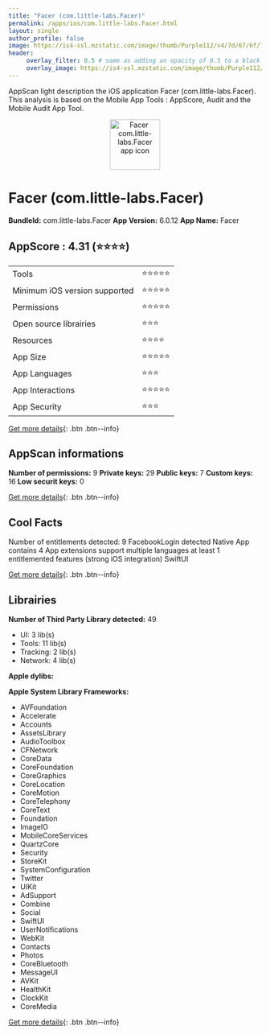 ```yaml
---
title: "Facer (com.little-labs.Facer)"
permalink: /apps/ios/com.little-labs.Facer.html
layout: single
author_profile: false
image: https://is4-ssl.mzstatic.com/image/thumb/Purple112/v4/7d/67/6f/7d676fdf-610b-f4b9-2fe8-f09ad09a315b/AppIcon-0-1x_U007emarketing-0-4-0-85-220.png/512x512bb.jpg
header: 
     overlay_filter: 0.5 # same as adding an opacity of 0.5 to a black background
     overlay_image: https://is4-ssl.mzstatic.com/image/thumb/Purple112/v4/7d/67/6f/7d676fdf-610b-f4b9-2fe8-f09ad09a315b/AppIcon-0-1x_U007emarketing-0-4-0-85-220.png/512x512bb.jpg
---
```

AppScan light description the iOS application Facer (com.little-labs.Facer). This analysis is based on the Mobile App Tools : AppScore, Audit and the Mobile Audit App Tool.

  
  
<div style="text-align: center;"><img src="https://is4-ssl.mzstatic.com/image/thumb/Purple112/v4/7d/67/6f/7d676fdf-610b-f4b9-2fe8-f09ad09a315b/AppIcon-0-1x_U007emarketing-0-4-0-85-220.png/512x512bb.jpg" width="100" height="100" alt="Facer com.little-labs.Facer app icon"></div>  
  
# Facer (com.little-labs.Facer)

**BundleId:** com.little-labs.Facer
**App Version:** 6.0.12
**App Name:** Facer


## AppScore : 4.31 (⭐️⭐️⭐️⭐️) 

<table>
<tr><td> Tools </td><td> ⭐️⭐️⭐️⭐️⭐️ </td></tr>
<tr><td> Minimum iOS version supported </td><td> ⭐️⭐️⭐️⭐️⭐️ </td></tr>
<tr><td> Permissions </td><td> ⭐️⭐️⭐️⭐️⭐️ </td></tr>
<tr><td> Open source librairies </td><td> ⭐️⭐️⭐️ </td></tr>
<tr><td> Resources </td><td> ⭐️⭐️⭐️⭐️ </td></tr>
<tr><td> App Size </td><td> ⭐️⭐️⭐️⭐️⭐️ </td></tr>
<tr><td> App Languages </td><td> ⭐️⭐️⭐️ </td></tr>
<tr><td> App Interactions </td><td> ⭐️⭐️⭐️⭐️⭐️ </td></tr>
<tr><td> App Security </td><td> ⭐️⭐️⭐️ </td></tr>
</table>

[Get more details](/pricing.html){: .btn .btn--info}  
  
## AppScan informations 

**Number of permissions:** 9
**Private keys:** 29
**Public keys:** 7
**Custom keys:** 16
**Low securit keys:** 0
  
[Get more details](/pricing.html){: .btn .btn--info}

## Cool Facts

Number of entitlements detected: 9
FacebookLogin detected
Native App
contains 4 App extensions
support multiple languages
at least 1 entitlemented features (strong iOS integration)
SwiftUI
  
[Get more details](/pricing.html){: .btn .btn--info}

## Librairies 
**Number of Third Party Library detected:** 49
- UI: 3 lib(s)
- Tools: 11 lib(s)
- Tracking: 2 lib(s)
- Network: 4 lib(s)

**Apple dylibs:**


**Apple System Library Frameworks:**
- AVFoundation
- Accelerate
- Accounts
- AssetsLibrary
- AudioToolbox
- CFNetwork
- CoreData
- CoreFoundation
- CoreGraphics
- CoreLocation
- CoreMotion
- CoreTelephony
- CoreText
- Foundation
- ImageIO
- MobileCoreServices
- QuartzCore
- Security
- StoreKit
- SystemConfiguration
- Twitter
- UIKit
- AdSupport
- Combine
- Social
- SwiftUI
- UserNotifications
- WebKit
- Contacts
- Photos
- CoreBluetooth
- MessageUI
- AVKit
- HealthKit
- ClockKit
- CoreMedia


  
[Get more details](/pricing.html){: .btn .btn--info}

